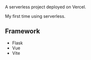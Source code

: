 A serverless project deployed on Vercel.

My first time using serverless.

## Framework

- Flask
- Vue
- Vite
